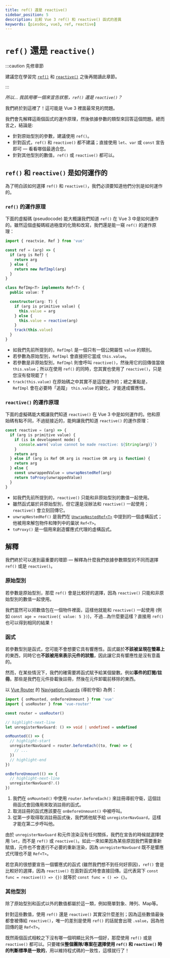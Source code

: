 ```yaml
---
title: ref() 還是 reactive()
sidebar_position: 5
description: 比較 Vue 3 ref() 和 reactive() 函式的差異
keywords: [piesdoc, vue3, ref, reactive]
---
```


# `ref()` 還是 `reactive()`

:::caution 先修章節

建議您在學習完 [`ref()`](./ref-and-ref#what-is-ref) 和 [`reactive()`](./reactive#what-is-reactive) 之後再閱讀此章節。

:::

*所以... 我該用哪一個來宣告狀態，`ref()` 還是 `reactive()`？*

我們終於到這裡了！這可能是 Vue 3 裡面最常見的問題。

我們會先解釋這兩個函式的運作原理，然後依據參數的類型來回答這個問題。總而言之，結論是:

- 針對原始型別的參數，建議使用 `ref()`。
- 針對函式，`ref()` 和 `reactive()` 都不建議；直接使用 `let`、`var` 或 `const` 宣告即可 — 看看哪個最適合您。
- 針對其他型別的數值，`ref()` 或 `reactive()` 都可以。

## `ref()` 和 `reactive()` 是如何運作的

為了明白該如何選擇 `ref()` 和 `reactive()`，我們必須要知道他們分別是如何運作的。

### `ref()` 的運作原理

下面的虛擬碼 (pseudocode) 能大概讓我們知道 `ref()` 在 Vue 3 中是如何運作的。雖然這個虛擬碼經過極度的化簡和改寫，我們還是能一窺 `ref()` 的運作原理：

```ts showLineNumbers
import { reactvie, Ref } from 'vue'

const ref = (arg) => {
  if (arg is Ref) {
    return arg
  } else {
    return new RefImpl(arg)
  }
}

class RefImp<T> implements Ref<T> {
  public value: T

  constructor(arg: T) {
    if (arg is primitive value) {
      this.value = arg
    } else {
      this.value = reactive(arg)
    }
    track(this.value)
  }
}
```

- 如我們先前所提到的，`RefImpl` 是一個只有一個公開屬性 `value` 的類別。
- 若參數為原始型別，`RefImpl` 會直接把它當成 `this.value`。
- 若參數是非原始型別，`RefImpl` 則會呼叫 `reactive()`，然後用它的回傳值當做 `this.value`；所以在使用 `ref()` 的同時，您其實也使用了 `reactive()`，只是您沒有發現罷了！
- `track(this.value)` 在原始碼之中其實不是這麼運作的；總之重點是，`RefImpl` 會在必要時「追蹤」 `this.value` 的變化，才能達成響應性。

### `reactive()` 的運作原理

 下面的虛擬碼能大概讓我們知道 `reactive()` 在 Vue 3 中是如何運作的。他和原始碼有點不同，不過挺接近的，能夠讓我們知道 `reactive()` 的運作原理：

```ts showLineNumbers
const reactive = (arg) => {
  if (arg is primitive value) {
    if (is in development mode) {
      console.warn(`value cannot be made reactive: ${String(arg)}`)
    }
    return arg
  } else if (arg is Ref OR arg is reactive OR arg is function) {
    return arg
  } else {
    const unwrappedValue = unwrapNestedRef(arg)
    return toProxy(unwrappedValue)
  }
}
```

- 如我們先前所提到的，`reactive()` 只能和非原始型別的數值一起使用。
- 雖然函式屬於非原始型別，但它還是沒辦法和 `reactive()` 一起使用；`reactive()` 會立刻回傳它。
- `unwrapNestedRef()` 是我們在 [`UnwrapNestedRef<T>`](./unwrap-nested-ref#what-is-unwrapnestedreft) 中提到的一個虛構函式；他被用來解包物件和陣列中的巢狀 `Ref<T>`。
- `toProxy()` 是一個用來創造響應式代理的虛構函式。

## 解釋

我們終於可以進到最重要的環節 — 解釋為什麼我們依據參數類型的不同而選擇 `ref()` 或是 `reactive()`。

### 原始型別

若參數是原始型別，那麼 `ref()` 會是比較好的選擇，因為 `reactive()` 只能和非原始型別的數值一起使用。

我們當然可以把數值包在一個物件裡面，這樣他就能和 `reactive()` 一起使用 (例如 `const age = reactive({ value: 5 })`)，不過...為什麼要這樣？直接用 `ref()` 也可以得到相同的結果！

### 函式

若參數型別是函式，您可能不會想要它具有響應性。函式屬於**不該被呈現在螢幕上**的東西，同時它也**不該被用來表示元件的狀態**，因此讓它具有響應性是沒有意義的。

然而，在某些情況下，我們的確需要將函式賦予給某個變數。例如**事件的訂閱/註冊**。那些是我們在元件掛載後註冊，然後在元件卸載前移除的東西。

以 [Vue Router](https://router.vuejs.org/) 的 [Navigation Guards](https://router.vuejs.org/guide/advanced/navigation-guards.html#global-before-guards) (導航守衛) 為例：

```ts showLineNumbers
import { onMounted, onBeforeUnmount } from 'vue'
import { useRouter } from 'vue-router'

const router = useRouter()

// highlight-next-line
let unregisterNavGuard: () => void | undefined = undefined

onMounted(() => {
  // highlight-start
  unregisterNavGuard = router.beforeEach((to, from) => {
    // ...
  })
  // highlight-end
})

onBeforeUnmount(() => {
  // highlight-next-line
  unregisterNavGuard?.()
})
```

1. 我們在 `onMounted()` 中使用 `router.beforeEach()` 來註冊導航守衛，這個註冊函式會回傳用來取消註冊的函式。
2. 取消註冊的函式應該要在 `onBeforeUnmount()` 中被呼叫。
3. 從第一步取得取消註冊函式後，我們將他賦予給 `unregisterNavGuard`，這樣才能在第二步呼叫他。

由於 `unregisterNavGuard` 和元件渲染沒有任何關係，我們在宣告的時候就選擇使用 `let`，而不是 `ref()` 或 `reactive()`。如此一來如果因為某些原因我們需要重新賦值，元件也不會進行不必要的重新渲染，因為 `unregisterNavGuard` 既不是響應式代理也不是 `Ref<T>`。

若您真的很想要宣告一個響應式的函式 (雖然我們想不到任何好原因)，`ref()` 會是比較好的選擇，因為 `reactive()` 在面對函式時會直接回傳。這代表寫下 `const func = reactive(() => {})` 就等於 `const func = () => {}`。

### 其他型別

除了原始型別和函式以外的數值都屬於這一類，例如簡單對象、陣列、Map等。

針對這些數值，使用 `ref()` 還是 `reactive()` 其實沒什麼差別；因為這些數值最後都會被傳給 `reactive()`，唯一的差別是使用 `ref()` 的話就會出現 `.value`，因為他回傳的是 `Ref<T>`。

既然兩個函式相較之下沒有哪一個明顯比另外一個好，那麼使用 `ref()` 或是 `reactive()` 都可以。只要確保**整個團隊/專案在選擇使用 `ref()` 和 `reactive()` 時的判斷標準是一致的**，用以維持程式碼的一致性，這樣就行了！